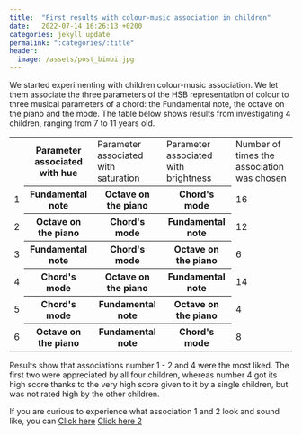 ```yaml
---
title:  "First results with colour-music association in children"
date:   2022-07-14 16:26:13 +0200
categories: jekyll update
permalink: ":categories/:title"
header:
  image: /assets/post_bimbi.jpg
---
```

We started experimenting with children colour-music association. We let them associate the three parameters of the HSB representation of colour to three musical parameters of a chord: the Fundamental note, the octave on the piano and the mode.
The table below shows results from investigating 4 children, ranging from 7 to 11 years old.

<table>
  <tr>
    <td> </td>
    <th>Parameter associated with hue</th>
    <td>Parameter associated with saturation</td>
    <td>Parameter associated with brightness</td>
    <td>Number of times the association was chosen</td>
  </tr>
  <tr>
    <td>1</td>
    <th>Fundamental note</th>
    <th>Octave on the piano</th>
    <th>Chord's mode</th>
    <td>16</td>
  </tr>
  <tr>
    <td>2</td>
    <th>Octave on the piano</th>
    <th>Chord's mode</th>
    <th>Fundamental note</th>
    <td>12</td>
  </tr>
  <tr>
    <td>3</td>
    <th>Fundamental note</th>
    <th>Chord's mode</th>
    <th>Octave on the piano</th>
    <td>6</td>
  </tr>
  <tr>
    <td>4</td>
    <th>Chord's mode</th>
    <th>Octave on the piano</th>
    <th>Fundamental note</th>
    <td>14</td>
  </tr>
  <tr>
    <td>5</td>
    <th>Chord's mode</th>
    <th>Fundamental note</th>
    <th>Octave on the piano</th>
    <td>4</td>
  </tr>
  <tr>
    <td>6</td>
    <th>Octave on the piano</th>
    <th>Fundamental note</th>
    <th>Chord's mode</th>
    <td>8</td>
  </tr>
</table>

Results show that associations number 1 - 2 and 4 were the most liked. The first two were appreciated by all four children, whereas number 4 got its high score thanks to the very high score given to it by a single children, but was not rated high by the other children.

If you are curious to experience what association 1 and 2 look and sound like, you can
[Click here](/beyond_sensing/p5/ColorPickerArmonico/)
[Click here 2](/beyond_sensing/p5/TestMappatura/)
